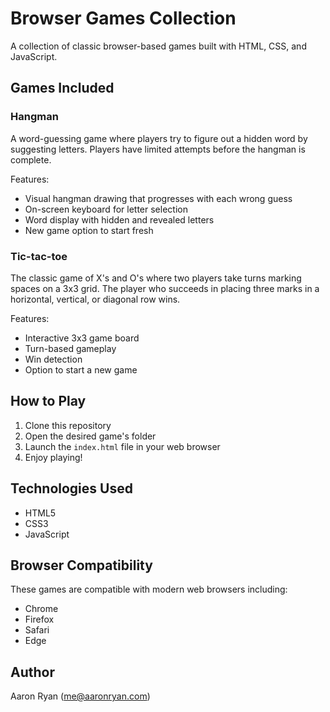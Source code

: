 # Browser Games Collection

A collection of classic browser-based games built with HTML, CSS, and JavaScript.

## Games Included

### Hangman
A word-guessing game where players try to figure out a hidden word by suggesting letters. Players have limited attempts before the hangman is complete.

Features:
- Visual hangman drawing that progresses with each wrong guess
- On-screen keyboard for letter selection
- Word display with hidden and revealed letters
- New game option to start fresh

### Tic-tac-toe
The classic game of X's and O's where two players take turns marking spaces on a 3x3 grid. The player who succeeds in placing three marks in a horizontal, vertical, or diagonal row wins.

Features:
- Interactive 3x3 game board
- Turn-based gameplay
- Win detection
- Option to start a new game

## How to Play

1. Clone this repository
2. Open the desired game's folder
3. Launch the `index.html` file in your web browser
4. Enjoy playing!

## Technologies Used
- HTML5
- CSS3
- JavaScript

## Browser Compatibility
These games are compatible with modern web browsers including:
- Chrome
- Firefox
- Safari
- Edge

## Author
Aaron Ryan (me@aaronryan.com)
